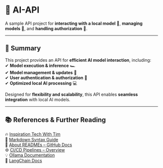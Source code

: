 # **🚀 AI-API**  
A sample API project for **interacting with a local model** 🧠, **managing models** 🔄, and **handling authorization** 🔐.  

---

## **📌 Summary**  
This project provides an API for **efficient AI model interaction**, including:  
✔ **Model execution & inference** 🏎️  
✔ **Model management & updates** 🔄  
✔ **User authentication & authorization** 🔐  
✔ **Optimized local AI processing** 💻  

Designed for **flexibility and scalability**, this API enables **seamless integration** with local AI models.  

---

## **📚 References & Further Reading**  
🔥 [Inspiration Tech With Tim](https://youtu.be/cy6EAp4iNN4?feature=shared)<br>
📖 [Markdown Syntax Guide](https://docs.github.com/en/get-started/writing-on-github/working-with-advanced-formatting)  
📖 [About READMEs – GitHub Docs](https://docs.github.com/en/repositories/managing-your-repositorys-settings-and-features/customizing-your-repository/about-readmes#about-readmes)  
⚙️ [CI/CD Pipelines – Overview](https://www.atlassian.com/continuous-delivery/ci-vs-ci-vs-cd)  
💡 [Ollama Documentation](https://ollama.com/docs)  
🧠 [LangChain Docs](https://python.langchain.com/)   
